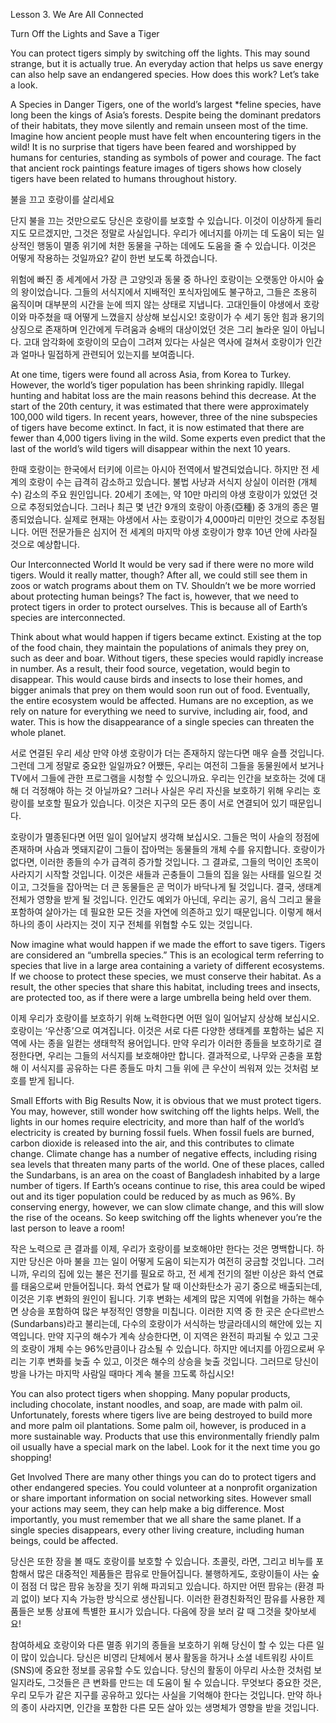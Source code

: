 
Lesson 3. We Are All Connected 





 
Turn Off the Lights and Save a Tiger

You can protect tigers simply by switching off the lights. This may sound strange, but it is actually true. An everyday action that helps us save energy can also help save an endangered species. How does this work? Let’s take a look.

A Species in Danger
Tigers, one of the world’s largest *feline species, have long been the kings of Asia’s forests. Despite being the dominant predators of their habitats, they move silently and remain unseen most of the time. Imagine how ancient people must have felt when encountering tigers in the wild! It is no surprise that tigers have been feared and worshipped by humans for centuries, standing as symbols of power and courage. The fact that ancient rock paintings feature images of tigers shows how closely tigers have been related to humans throughout history.

불을 끄고 호랑이를 살리세요

단지 불을 끄는 것만으로도 당신은 호랑이를 보호할 수 있습니다. 이것이 이상하게 들리지도 모르겠지만, 그것은 정말로 사실입니다. 우리가 에너지를 아끼는 데 도움이 되는 일상적인 행동이 멸종 위기에 처한 동물을 구하는 데에도 도움을 줄 수 있습니다. 이것은 어떻게 작용하는 것일까요? 같이 한번 보도록 하겠습니다. 

위험에 빠진 종 
세계에서 가장 큰 고양잇과 동물 중 하나인 호랑이는 오랫동안 아시아 숲의 왕이었습니다. 그들의 서식지에서 지배적인 포식자임에도 불구하고, 그들은 조용히 움직이며 대부분의 시간을 눈에 띄지 않는 상태로 지냅니다. 고대인들이 야생에서 호랑이와 마주쳤을 때 어떻게 느꼈을지 상상해 보십시오! 호랑이가 수 세기 동안 힘과 용기의 상징으로 존재하며 인간에게 두려움과 숭배의 대상이었던 것은 그리 놀라운 일이 아닙니다. 고대 암각화에 호랑이의 모습이 그려져 있다는 사실은 역사에 걸쳐서 호랑이가 인간과 얼마나 밀접하게 관련되어 있는지를 보여줍니다.


At one time, tigers were found all across Asia, from Korea to Turkey. However, the world’s tiger population has been shrinking rapidly. Illegal hunting and habitat loss are the main reasons behind this decrease. At the start of the 20th century, it was estimated that there were approximately 100,000 wild tigers. In recent years, however, three of the nine subspecies of tigers have become extinct. In fact, it is now estimated that there are fewer than 4,000 tigers living in the wild. Some experts even predict that the last of the world’s wild tigers will disappear within the next 10 years.

한때 호랑이는 한국에서 터키에 이르는 아시아 전역에서 발견되었습니다. 하지만 전 세계의 호랑이 수는 급격히 감소하고 있습니다. 불법 사냥과 서식지 상실이 이러한 (개체 수) 감소의 주요 원인입니다. 20세기 초에는, 약 10만 마리의 야생 호랑이가 있었던 것으로 추정되었습니다. 그러나 최근 몇 년간 9개의 호랑이 아종(亞種) 중 3개의 종은 멸종되었습니다. 실제로 현재는 야생에서 사는 호랑이가 4,000마리 미만인 것으로 추정됩니다. 어떤 전문가들은 심지어 전 세계의 마지막 야생 호랑이가 향후 10년 안에 사라질 것으로 예상합니다.


Our Interconnected World
It would be very sad if there were no more wild tigers. Would it really matter, though? After all, we could still see them in zoos or watch programs about them on TV. Shouldn’t we be more worried about protecting human beings? The fact is, however, that we need to protect tigers in order to protect ourselves. This is because all of Earth’s species are interconnected.

Think about what would happen if tigers became extinct. Existing at the top of the food chain, they maintain the populations of animals they prey on, such as deer and boar. Without tigers, these species would rapidly increase in number. As a result, their food source, vegetation, would begin to disappear. This would cause birds and insects to lose their homes, and bigger animals that prey on them would soon run out of food. Eventually, the entire ecosystem would be affected. Humans are no exception, as we rely on nature for everything we need to survive, including air, food, and water. This is how the disappearance of a single species can threaten the whole planet.

서로 연결된 우리 세상
만약 야생 호랑이가 더는 존재하지 않는다면 매우 슬플 것입니다. 그런데 그게 정말로 중요한 일일까요? 어쨌든, 우리는 여전히 그들을 동물원에서 보거나 TV에서 그들에 관한 프로그램을 시청할 수 있으니까요. 우리는 인간을 보호하는 것에 대해 더 걱정해야 하는 것 아닐까요? 그러나 사실은 우리 자신을 보호하기 위해 우리는 호랑이를 보호할 필요가 있습니다. 이것은 지구의 모든 종이 서로 연결되어 있기 때문입니다. 

호랑이가 멸종된다면 어떤 일이 일어날지 생각해 보십시오. 그들은 먹이 사슬의 정점에 존재하며 사슴과 멧돼지같이 그들이 잡아먹는 동물들의 개체 수를 유지합니다. 호랑이가 없다면, 이러한 종들의 수가 급격히 증가할 것입니다. 그 결과로, 그들의 먹이인 초목이 사라지기 시작할 것입니다. 이것은 새들과 곤충들이 그들의 집을 잃는 사태를 일으킬 것이고, 그것들을 잡아먹는 더 큰 동물들은 곧 먹이가 바닥나게 될 것입니다. 결국, 생태계 전체가 영향을 받게 될 것입니다. 인간도 예외가 아닌데, 우리는 공기, 음식 그리고 물을 포함하여 살아가는 데 필요한 모든 것을 자연에 의존하고 있기 때문입니다. 이렇게 해서 하나의 종이 사라지는 것이 지구 전체를 위협할 수도 있는 것입니다.


Now imagine what would happen if we made the effort to save tigers. Tigers are considered an “umbrella species.” This is an ecological term referring to species that live in a large area containing a variety of different ecosystems. If we choose to protect these species, we must conserve their habitat. As a result, the other species that share this habitat, including trees and insects, are protected too, as if there were a large umbrella being held over them.

이제 우리가 호랑이를 보호하기 위해 노력한다면 어떤 일이 일어날지 상상해 보십시오. 호랑이는 ‘우산종’으로 여겨집니다. 이것은 서로 다른 다양한 생태계를 포함하는 넓은 지역에 사는 종을 일컫는 생태학적 용어입니다. 만약 우리가 이러한 종들을 보호하기로 결정한다면, 우리는 그들의 서식지를 보호해야만 합니다. 결과적으로, 나무와 곤충을 포함해 이 서식지를 공유하는 다른 종들도 마치 그들 위에 큰 우산이 씌워져 있는 것처럼 보호를 받게 됩니다.


Small Efforts with Big Results
Now, it is obvious that we must protect tigers. You may, however, still wonder how switching off the lights helps. Well, the lights in our homes require electricity, and more than half of the world’s electricity is created by burning fossil fuels. When fossil fuels are burned, carbon dioxide is released into the air, and this contributes to climate change. Climate change has a number of negative effects, including rising sea levels that threaten many parts of the world. One of these places, called the Sundarbans, is an area on the coast of Bangladesh inhabited by a large number of tigers. If Earth’s oceans continue to rise, this area could be wiped out and its tiger population could be reduced by as much as 96%. By conserving energy, however, we can slow climate change, and this will slow the rise of the oceans. So keep switching off the lights whenever you’re the last person to leave a room!

작은 노력으로 큰 결과를
이제, 우리가 호랑이를 보호해야만 한다는 것은 명백합니다. 하지만 당신은 아마 불을 끄는 일이 어떻게 도움이 되는지가 여전히 궁금할 것입니다. 그러니까, 우리의 집에 있는 불은 전기를 필요로 하고, 전 세계 전기의 절반 이상은 화석 연료를 태움으로써 만들어집니다. 화석 연료가 탈 때 이산화탄소가 공기 중으로 배출되는데, 이것은 기후 변화의 원인이 됩니다. 기후 변화는 세계의 많은 지역에 위협을 가하는 해수면 상승을 포함하여 많은 부정적인 영향을 미칩니다. 이러한 지역 중 한 곳은 순다르반스(Sundarbans)라고 불리는데, 다수의 호랑이가 서식하는 방글라데시의 해안에 있는 지역입니다. 만약 지구의 해수가 계속 상승한다면, 이 지역은 완전히 파괴될 수 있고 그곳의 호랑이 개체 수는 96%만큼이나 감소될 수 있습니다. 하지만 에너지를 아낌으로써 우리는 기후 변화를 늦출 수 있고, 이것은 해수의 상승을 늦출 것입니다. 그러므로 당신이 방을 나가는 마지막 사람일 때마다 계속 불을 끄도록 하십시오!



You can also protect tigers when shopping. Many popular products, including chocolate, instant noodles, and soap, are made with palm oil. Unfortunately, forests where tigers live are being destroyed to build more and more palm oil plantations. Some palm oil, however, is produced in a more sustainable way. Products that use this environmentally friendly palm oil usually have a special mark on the label. Look for it the next time you go shopping! 

Get Involved
There are many other things you can do to protect tigers and other endangered species. You could volunteer at a nonprofit organization or share important information on social networking sites. However small your actions may seem, they can help make a big difference. Most importantly, you must remember that we all share the same planet. If a single species disappears, every other living creature, including human beings, could be affected.

당신은 또한 장을 볼 때도 호랑이를 보호할 수 있습니다. 초콜릿, 라면, 그리고 비누를 포함해서 많은 대중적인 제품들은 팜유로 만들어집니다. 불행하게도, 호랑이들이 사는 숲이 점점 더 많은 팜유 농장을 짓기 위해 파괴되고 있습니다. 하지만 어떤 팜유는 (환경 파괴 없이) 보다 지속 가능한 방식으로 생산됩니다. 이러한 환경친화적인 팜유를 사용한 제품들은 보통 상표에 특별한 표시가 있습니다. 다음에 장을 보러 갈 때 그것을 찾아보세요!

참여하세요
호랑이와 다른 멸종 위기의 종들을 보호하기 위해 당신이 할 수 있는 다른 일이 많이 있습니다. 당신은 비영리 단체에서 봉사 활동을 하거나 소셜 네트워킹 사이트(SNS)에 중요한 정보를 공유할 수도 있습니다. 당신의 활동이 아무리 사소한 것처럼 보일지라도, 그것들은 큰 변화를 만드는 데 도움이 될 수 있습니다. 무엇보다 중요한 것은, 우리 모두가 같은 지구를 공유하고 있다는 사실을 기억해야 한다는 것입니다. 만약 하나의 종이 사라지면, 인간을 포함한 다른 모든 살아 있는 생명체가 영향을 받을 것입니다.

